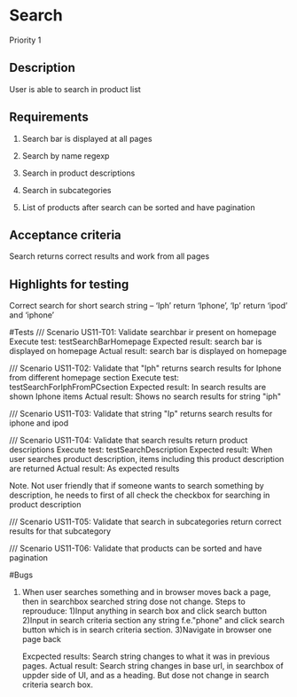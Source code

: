 # Search 
Priority 1
## Description 
User is able to search in product list
## Requirements
1)	Search bar is displayed at all pages

2)	Search by name regexp

3)	Search in product descriptions

4)	Search in subcategories

5)	List of products after search can be sorted and have pagination

## Acceptance criteria
Search returns correct results and work from all pages
## Highlights for testing
Correct search for short search string – ‘Iph’ return ‘Iphone’, ‘Ip’ return ‘ipod’ and ‘iphone’

#Tests
/// Scenario US11-T01: Validate searchbar ir present on homepage
Execute test: testSearchBarHomepage
Expected result: search bar is displayed on homepage
Actual result: search bar is displayed on homepage

/// Scenario US11-T02: Validate that "Iph" returns search results for Iphone from different homepage section
Execute test: testSearchForIphFromPCsection
Expected result: In search results are shown Iphone items
Actual result: Shows no search results for string "iph"

/// Scenario US11-T03: Validate that string "Ip" returns search results for iphone and ipod


/// Scenario US11-T04: Validate that search results return product descriptions
Execute test: testSearchDescription
Expected result: When user searches product description, items including this product description are returned
Actual result: As expected results

Note. Not user friendly that if someone wants to search something by description, he needs to first of all check the checkbox for searching in product description

/// Scenario US11-T05: Validate that search in subcategories return correct results for that subcategory



/// Scenario US11-T06: Validate that products can be sorted and have pagination

#Bugs
1) When user searches something and in browser moves back a page, then in searchbox searched string dose not change.
    Steps to reprouduce:
    1)Input anything in search box and click search button
    2)Input in search criteria section any string f.e."phone" and click search button which is in search criteria section.
    3)Navigate in browser one page back

    Excpected results: Search string changes to what it was in previous pages.
    Actual result: Search string changes in base url, in searchbox of uppder side of UI, and as a heading. But dose not change in search criteria search box.